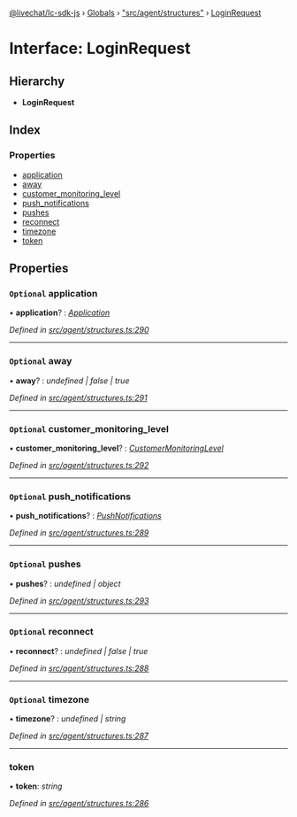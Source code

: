 [@livechat/lc-sdk-js](../README.md) › [Globals](../globals.md) › ["src/agent/structures"](../modules/_src_agent_structures_.md) › [LoginRequest](_src_agent_structures_.loginrequest.md)

# Interface: LoginRequest

## Hierarchy

* **LoginRequest**

## Index

### Properties

* [application](_src_agent_structures_.loginrequest.md#optional-application)
* [away](_src_agent_structures_.loginrequest.md#optional-away)
* [customer_monitoring_level](_src_agent_structures_.loginrequest.md#optional-customer_monitoring_level)
* [push_notifications](_src_agent_structures_.loginrequest.md#optional-push_notifications)
* [pushes](_src_agent_structures_.loginrequest.md#optional-pushes)
* [reconnect](_src_agent_structures_.loginrequest.md#optional-reconnect)
* [timezone](_src_agent_structures_.loginrequest.md#optional-timezone)
* [token](_src_agent_structures_.loginrequest.md#token)

## Properties

### `Optional` application

• **application**? : *[Application](_src_agent_structures_.application.md)*

*Defined in [src/agent/structures.ts:290](https://github.com/livechat/lc-sdk-js/blob/228cb10/src/agent/structures.ts#L290)*

___

### `Optional` away

• **away**? : *undefined | false | true*

*Defined in [src/agent/structures.ts:291](https://github.com/livechat/lc-sdk-js/blob/228cb10/src/agent/structures.ts#L291)*

___

### `Optional` customer_monitoring_level

• **customer_monitoring_level**? : *[CustomerMonitoringLevel](../enums/_src_agent_structures_.customermonitoringlevel.md)*

*Defined in [src/agent/structures.ts:292](https://github.com/livechat/lc-sdk-js/blob/228cb10/src/agent/structures.ts#L292)*

___

### `Optional` push_notifications

• **push_notifications**? : *[PushNotifications](_src_agent_structures_.pushnotifications.md)*

*Defined in [src/agent/structures.ts:289](https://github.com/livechat/lc-sdk-js/blob/228cb10/src/agent/structures.ts#L289)*

___

### `Optional` pushes

• **pushes**? : *undefined | object*

*Defined in [src/agent/structures.ts:293](https://github.com/livechat/lc-sdk-js/blob/228cb10/src/agent/structures.ts#L293)*

___

### `Optional` reconnect

• **reconnect**? : *undefined | false | true*

*Defined in [src/agent/structures.ts:288](https://github.com/livechat/lc-sdk-js/blob/228cb10/src/agent/structures.ts#L288)*

___

### `Optional` timezone

• **timezone**? : *undefined | string*

*Defined in [src/agent/structures.ts:287](https://github.com/livechat/lc-sdk-js/blob/228cb10/src/agent/structures.ts#L287)*

___

###  token

• **token**: *string*

*Defined in [src/agent/structures.ts:286](https://github.com/livechat/lc-sdk-js/blob/228cb10/src/agent/structures.ts#L286)*
